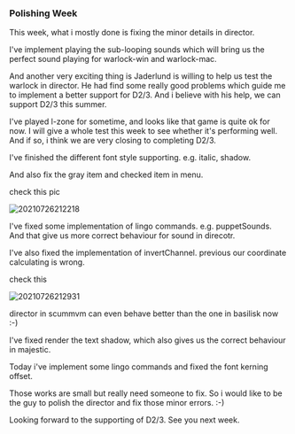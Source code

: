 ### Polishing Week

This week, what i mostly done is fixing the minor details in director.

I've implement playing the sub-looping sounds which will bring us the perfect sound playing for warlock-win and warlock-mac.

And another very exciting thing is Jaderlund is willing to help us test the warlock in director. He had find some really good problems which guide me to implement a better support for D2/3. And i believe with his help, we can support D2/3 this summer.

I've played l-zone for sometime, and looks like that game is quite ok for now. I will give a whole test this week to see whether it's performing well. And if so, i think we are very closing to completing D2/3.

I've finished the different font style supporting. e.g. italic, shadow.

And also fix the gray item and checked item in menu.

check this pic

![20210726212218](https://i.loli.net/2021/07/26/WZk8rA3ujvf2I4g.png)

I've fixed some implementation of lingo commands. e.g. puppetSounds. And that give us more correct behaviour for sound in direcotr.

I've also fixed the implementation of invertChannel. previous our coordinate calculating is wrong.

check this

![20210726212931](https://i.loli.net/2021/07/26/1mcDXRZ74i8k3uo.png)

director in scummvm can even behave better than the one in basilisk now :-)

I've fixed render the text shadow, which also gives us the correct behaviour in majestic.

Today i've implement some lingo commands and fixed the font kerning offset.

Those works are small but really need someone to fix. So i would like to be the guy to polish the director and fix those minor errors. :-)

Looking forward to the supporting of D2/3. See you next week.